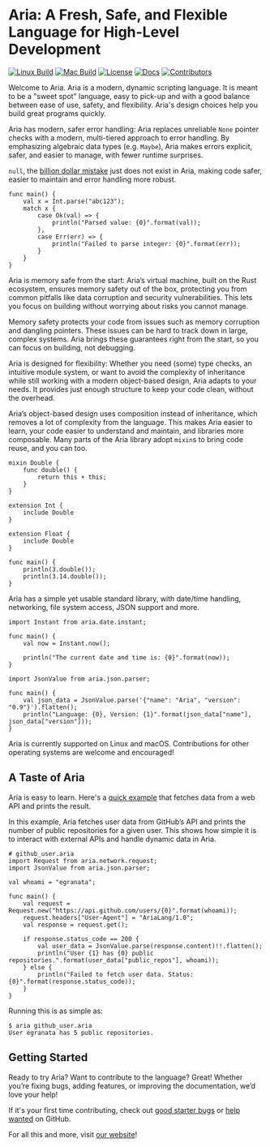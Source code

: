 # Aria: A Fresh, Safe, and Flexible Language for High-Level Development
[![Linux Build](https://github.com/egranata/aria/actions/workflows/linux_build_test.yml/badge.svg?branch=master)](https://github.com/egranata/aria/actions/workflows/linux_build_test.yml)
[![Mac Build](https://github.com/egranata/aria/actions/workflows/macos_build_test.yml/badge.svg?branch=master)](https://github.com/egranata/aria/actions/workflows/macos_build_test.yml)
[![License](https://img.shields.io/badge/License-Apache%202.0-blue.svg)](https://opensource.org/licenses/Apache-2.0)
[![Docs](https://img.shields.io/badge/Docs-Available-blue.svg)](https://egranata.github.io/aria/)
[![Contributors](https://img.shields.io/github/contributors/egranata/aria)](https://github.com/egranata/aria/graphs/contributors)

Welcome to Aria. Aria is a modern, dynamic scripting language. It is meant to be a "sweet spot" language, easy to pick-up and with a good balance between ease of use, safety, and flexibility. Aria's design choices help you build great programs quickly.

Aria has modern, safer error handling: Aria replaces unreliable `None` pointer checks with a modern, multi-tiered approach to error handling. By emphasizing algebraic data types (e.g. `Maybe`), Aria makes errors explicit, safer, and easier to manage, with fewer runtime surprises.

`null`, the [billion dollar mistake](https://softwareengineering.stackexchange.com/questions/413149/if-null-is-a-billion-dollar-mistake-what-is-the-solution-to-represent-a-non-ini) just does not exist in Aria, making code safer, easier to maintain and error handling more robust.

```aria
func main() {
    val x = Int.parse("abc123");
    match x {
        case Ok(val) => {
            println("Parsed value: {0}".format(val));
        },
        case Err(err) => {
            println("Failed to parse integer: {0}".format(err));
        }
    }
}
```

Aria is memory safe from the start: Aria’s virtual machine, built on the Rust ecosystem, ensures memory safety out of the box, protecting you from common pitfalls like data corruption and security vulnerabilities. This lets you focus on building without worrying about risks you cannot manage.

Memory safety protects your code from issues such as memory corruption and dangling pointers. These issues can be hard to track down in large, complex systems. Aria brings these guarantees right from the start, so you can focus on building, not debugging.

Aria is designed for flexibility: Whether you need (some) type checks, an intuitive module system, or want to avoid the complexity of inheritance while still working with a modern object-based design, Aria adapts to your needs. It provides just enough structure to keep your code clean, without the overhead.

Aria’s object-based design uses composition instead of inheritance, which removes a lot of complexity from the language. This makes Aria easier to learn, your code easier to understand and maintain, and libraries more composable. Many parts of the Aria library adopt `mixin`s to bring code reuse, and you can too.

```aria
mixin Double {
    func double() {
        return this + this;
    }
}

extension Int {
    include Double
}

extension Float {
    include Double
}

func main() {
    println(3.double());
    println(3.14.double());
}
```

Aria has a simple yet usable standard library, with date/time handling, networking, file system access, JSON support and more.

```aria
import Instant from aria.date.instant;

func main() {
    val now = Instant.now();

    println("The current date and time is: {0}".format(now));
}
```

```aria
import JsonValue from aria.json.parser;

func main() {
    val json_data = JsonValue.parse('{"name": "Aria", "version": "0.9"}').flatten();
    println("Language: {0}, Version: {1}".format(json_data["name"], json_data["version"]));
}
```

Aria is currently supported on Linux and macOS. Contributions for other operating systems are welcome and encouraged!

## A Taste of Aria

Aria is easy to learn. Here's a [quick example](https://github.com/egranata/aria/blob/master/examples/github_user.aria) that fetches data from a web API and prints the result.

In this example, Aria fetches user data from GitHub’s API and prints the number of public repositories for a given user. This shows how simple it is to interact with external APIs and handle dynamic data in Aria.

```aria
# github_user.aria
import Request from aria.network.request;
import JsonValue from aria.json.parser;

val whoami = "egranata";

func main() {
    val request = Request.new("https://api.github.com/users/{0}".format(whoami));
    request.headers["User-Agent"] = "AriaLang/1.0";
    val response = request.get();

    if response.status_code == 200 {
        val user_data = JsonValue.parse(response.content)!!.flatten();
        println("User {1} has {0} public repositories.".format(user_data["public_repos"], whoami));
    } else {
        println("Failed to fetch user data. Status: {0}".format(response.status_code));
    }
}
```

Running this is as simple as:
```shell
$ aria github_user.aria
User egranata has 5 public repositories.
```

## Getting Started

Ready to try Aria? Want to contribute to the language? Great! Whether you’re fixing bugs, adding features, or improving the documentation, we’d love your help!

If it's your first time contributing, check out [good starter bugs](https://github.com/egranata/aria/issues?q=is%3Aissue%20state%3Aopen%20label%3A%22good%20first%20issue%22) or [help wanted](https://github.com/egranata/aria/issues?q=is%3Aissue%20state%3Aopen%20label%3A%22help%20wanted%22) on GitHub.

For all this and more, visit [our website](https://egranata.github.io/aria/)!
